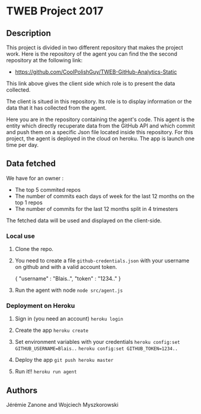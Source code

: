 # TWEB Project 2017

## Description

This project is divided in two different repository that makes the project work. Here is the repository of the agent you can find the the second repository at the following link:
* https://github.com/CoolPolishGuy/TWEB-GitHub-Analytics-Static

This link above gives the client side which role is to present the data collected.

The client is situed in this repository. Its role is to display information or the data that it has collected from the agent.

Here you are in the repository containing the agent's code. This agent is the entity which directly recuperate data from the GitHub API and which commit and push them on a specific Json file located inside this repository. For this project, the agent is deployed in the cloud on heroku. The app is launch one time per day.

## Data fetched

We have for an owner :

- The top 5 commited repos
- The number of commits each days of week for the last 12 months on the top 1 repos
- The number of commits for the last 12 months split in 4 trimesters

The fetched data will be used and displayed on the client-side.


### Local use
1. Clone the repo.
2. You need to create a file `github-credentials.json` ẁith your username on github and with a valid account token.

    {
    		"username" : "Blais..",
    		"token" : "1234.."
    }
3. Run the agent with node `node src/agent.js`

### Deployment on Heroku

1. Sign in (you need an account)
`heroku login`

2. Create the app
`heroku create`

3. Set environment variables with your credentials
`heroku config:set GITHUB_USERNAME=Blais..`
`heroku config:set GITHUB_TOKEN=1234..`

4. Deploy the app
`git push heroku master`

5. Run it!!
`heroku run agent`

## Authors

Jérémie Zanone and Wojciech Myszkorowski

